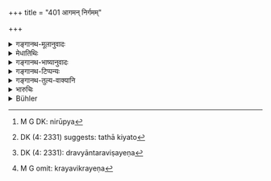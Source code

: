 +++
title = "401 आगमन् निर्गमम्"

+++

<details><summary>गङ्गानथ-मूलानुवादः</summary>

The king shall regulate the purchase and sale of all marketable commodities after having taken into consideration their source, destination and detention, as also profit and loss.—(401)
</details>

<details><summary>मेधातिथिः</summary>

आपणभूमौ ये विक्रेतारस् ते न स्वेच्छया मूल्यं कर्तुं लभेरन्, नापि राजा क्रीणीयात् स्वरुचिकृतेन मूल्येन । कथं तर्हि । इदम् इदं निरूप्यम्[^३६१] । **आगमम्** — किं प्रत्यागच्छति देशान्तराद् उत न, तथेयतो[^३६२] दूराद् आगच्छति । एवं **निर्गमस्थाने** — किं संप्रत्य् एव विक्रियते, उत तिष्ठति । संप्रति निष्क्रामतो द्रव्यस्य स्वल्पो ऽपि लाभो महाफलः, तदुत्थितेन मूल्येन द्रव्यान्तराविषयेण[^३६३] क्रयविक्रयेण[^३६४] पुनर् लाभः । **स्थानात्** **वृद्धिक्षयौ-** कियत्य् अस्य वृद्धिस् तिष्ठति, कीदृशो वा क्षयः । इत्य् एतत् सर्वं परीक्ष्य, स्वदेशे **क्रयविक्रयौ** **कारयेत्** । यथा न वणिजां पीडा भवति, नापि क्रेतॄणाम्, तथार्घं व्यवस्थापयेत् ॥ ८.४०१ ॥


[^३६४]:
     M G omit: krayavikrayeṇa


[^३६३]:
     DK (4: 2331): dravyāntaraviṣayeṇa


[^३६२]:
     DK (4: 2331) suggests: tathā kiyato


[^३६१]:
     M G DK: nirūpya
</details>

<details><summary>गङ्गानथ-भाष्यानुवादः</summary>

The vendors in the market should not he allowed to fix their prices at their own will; nor should the king buy things at his own arbitrary price. What should be done then? This is what should he done:—‘*Source*’ from where a certain commodity comes, from a near or a remote country;—so also ‘*destination and detention*’—whether it is going to be sold immediately, or will have to be kept? When a commodity is sold immediately, even a small profit comes very useful, as the profit can he invested in some other commodity and thus bring in another profit;—while from ‘detention,’ both ‘profit and loss’ are possible—and how much more profit will the detention bring in, and what amount of loss it would involve,—all this should be taken into consideration by the king, who should then regulate the sales and purchases in his realm; and the prices should be fixed in such a manner that there may be no oppression caused to the traders, or to the buyers.—(401)
</details>

<details><summary>गङ्गानथ-टिप्पन्यः</summary>

This verse is quoted in *Vivādaratnākara*, (p. 301), which adds the
following notes:—‘*Āgamam*,’ the import of foreign commodities from
countries either remote and inaccessible, or proximate and easily
accessible—‘*nirgamam*,’ export of commodities of the country to the
said foreign countries;—‘*sthānam*,’ the determining of the expenses
incurred in the storing of the commodity during the larger or shorter
interval between its purchase and sale;—similarily ‘*vṛddhikṣayam*,’ the
profit or loss actually accrued;—‘*vicārya*,’ having fully considered
all this,—the king shall so regulate buying and selling that there may
be no undue profit or loss to the traders.

It is quoted in *Aparārka* (p. 827);—and in *Vyavahāra-Bālambhaṭṭī* (p.
942).
</details>

<details><summary>गङ्गानथ-तुल्य-वाक्यानि</summary>

**(verses 8.401-402)  
**

*Yājñavalkya* (2.251-253).—‘Sales should be carried on according to the
prices fixed by the King day by day; whatever profit accrues from such
sale is lawful for the trader. In the case of commodities purchased in
the country itself, the merchant shall take a profit of 5 per cent.; and
in that of those imported from outside, 10 per cent.; this rule applies
to commodities bought and sold quickly. The King shall consider the
intrinsic value of the merchandise and the cost incurred in its
marketing and then fix a price which shall be favourable alike to the
vendor and the vendee.’

*Śaṅkha-Likhita* (Vivādaratnākara, p. 302).—‘Fixing of weights and
measures, and the fixing of the price of commodities shall be placed in
charge of a trustworthy official.’
</details>

<details><summary>भारुचिः</summary>

आगमादि द्रव्यस्यापेक्ष्य क्रयिविक्रयिणोश् च वृद्धिक्षयौ तयोर् अर्घनिपातेन क्रयविक्रयौ कारयेत् ॥ ८.३९९ ॥
</details>

<details><summary>Bühler</summary>

401	Let (the king) fix (the rates for) the purchase and sale of all marketable goods, having (duly) considered whence they come, whither they go, how long they have been kept, the (probable) profit and the (probable) outlay.
</details>
